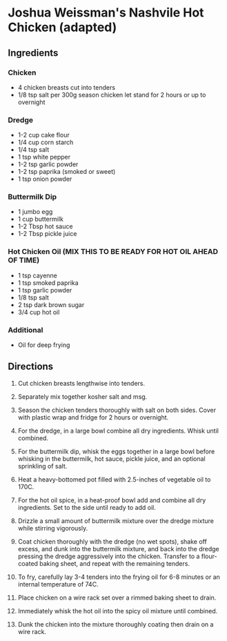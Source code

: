 # Joshua Weissman's Nashvile Hot Chicken (adapted)

## Ingredients

### Chicken
* 4 chicken breasts cut into tenders
* 1/8 tsp salt per 300g
season chicken let stand for 2 hours or up to overnight

### Dredge
* 1-2 cup cake flour
* 1/4 cup corn starch
* 1/4 tsp salt
* 1 tsp white pepper
* 1-2 tsp garlic powder
* 1-2 tsp paprika (smoked or sweet)
* 1 tsp onion powder

### Buttermilk Dip
* 1 jumbo egg
* 1 cup buttermilk
* 1-2 Tbsp hot sauce
* 1-2 Tbsp pickle juice

### Hot Chicken Oil (MIX THIS TO BE READY FOR HOT OIL AHEAD OF TIME) 
* 1 tsp cayenne
* 1 tsp smoked paprika
* 1 tsp garlic powder
* 1/8 tsp salt
* 2 tsp dark brown sugar
* 3/4 cup hot oil

### Additional
* Oil for deep frying

## Directions

1. Cut chicken breasts lengthwise into tenders. 
2. Separately mix together kosher salt and msg. 
3. Season the chicken tenders thoroughly with salt on both sides. Cover with plastic wrap and fridge for 2 hours or overnight.
4. For the dredge, in a large bowl combine all dry ingredients. Whisk until combined.
5. For the buttermilk dip, whisk the eggs together in a large bowl before whisking in the buttermilk, hot sauce, pickle juice, and an optional sprinkling of salt.

6. Heat a heavy-bottomed pot filled with 2.5-inches of vegetable oil to 170C. 
7. For the hot oil spice, in a heat-proof bowl add and combine all dry ingredients. Set to the side until ready to add oil. 
8. Drizzle a small amount of buttermilk mixture over the dredge mixture while stirring vigorously. 
9. Coat chicken thoroughly with the dredge (no wet spots), shake off excess, and dunk into the buttermilk mixture, and back into the dredge pressing the dredge aggressively into the chicken. Transfer to a flour-coated baking sheet, and repeat with the remaining tenders. 
10. To fry, carefully lay 3-4 tenders into the frying oil for 6-8 minutes or an internal temperature of 74C.
11. Place chicken on a wire rack set over a rimmed baking sheet to drain. 
12. Immediately whisk the hot oil into the spicy oil mixture until combined.
13. Dunk the chicken into the mixture thoroughly coating then drain on a wire rack. 
